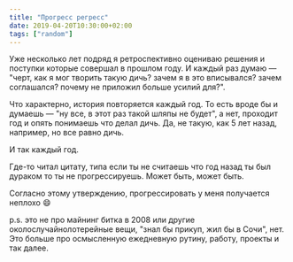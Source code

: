 ```yaml
---
title: "Прогресс регресс"
date: 2019-04-20T10:30:00+02:00
tags: ["random"]
---
```


Уже несколько лет подряд я ретроспективно оцениваю решения и поступки которые совершал в прошлом году. И каждый раз думаю — "черт, как я мог творить такую дичь? зачем я в это вписывался? зачем соглашался? почему не приложил больше усилий для?". 

Что характерно, история повторяется каждый год. То есть вроде бы и думаешь — "ну все, в этот раз такой шляпы не будет", а нет, проходит год и опять понимаешь что делал дичь. Да, не такую, как 5 лет назад, например, но все равно дичь.

И так каждый год.

Где-то читал цитату, типа если ты не считаешь что год назад ты был дураком то ты не прогрессируешь. Может быть, может быть.

Согласно этому утверждению, прогрессировать у меня получается неплохо 😄

p.s. это не про майнинг битка в 2008 или другие околослучайнолотерейные вещи, "знал бы прикуп, жил бы в Сочи", нет. Это больше про осмысленную ежедневную рутину, работу, проекты и так далее.